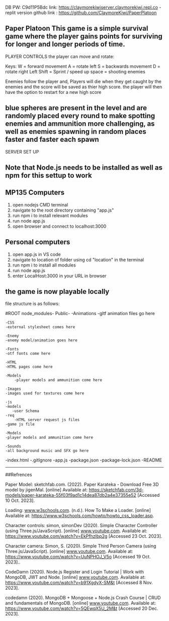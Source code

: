 DB PW: C9d11P5Bdc
link: https://claymorekiwiserver.claymorekiwi.repl.co - replit version 
github link : https://github.com/ClaymoreKiwi/PaperPlatoon

Paper Platoon
This game is a simple survival game where the player gains points for surviving for longer and longer periods of time.
--------------------------------------------------------------------------------------------------------------------------
PLAYER CONTROLS
the player can move and rotate:

Keys:
W = forward movement
A = rotate left
S = backwards movement
D = rotate right
Left Shift = Sprint / speed up
space = shooting enemies

Enemies follow the player and, Players will die when they get caught by the enemies and the score will be saved as thier high score.
the player will then have the option to restart for a new high score

blue spheres are present in the level and are randomly placed every round to make spotting enemies and ammunition more challenging, as well as enemies spawning in random places faster and faster each spawn 
---------------------------------------------------------------------------------------------------------------------------
SERVER SET UP
## Note that Node.js needs to be installed as well as npm for this settup to work
## MP135 Computers
1. open nodejs CMD terminal
2. navigate to the root directory containing "app.js"
3. run npm i to install relevant modules
4. run node app.js
5. open browser and connect to localhost:3000

## Personal computers
1. open app.js in VS code
2. navigate to location of folder using cd "location" in the terminal
3. run npm i to install all modules
4. run node app.js
5. enter LocalHost:3000 in your URL in browser

the game is now playable locally
---------------------------------------------------------------------------------------------------------------------------
file structure is as follows:

#ROOT
node_modules-
Public-
    -Animations
   	-gltf animation files go here
    
    -CSS
 	-external stylesheet comes here
    
    -Enemy
 	-enemy model/animation goes here

    -Fonts
	-otf fonts come here
    
    -HTML
	-HTML pages come here
    
    -Models
    	-player models and ammunition come here

    -Images
 	-images used for textures come here
 	   
    -js
	-models
 	   -user Schema
	-req
		-HTML server request js files
 	-game js file
 
    -Models
	-player models and ammunition come here
    
    -Sounds
 	-all background music and SFX go here
    
-index.html
-.gitIgnore
-app.js
-package.json
-package-lock.json
-README

---------------------------------------------------------------------------------------------------------------------------
##Refrences

Paper Model:
sketchfab.com. (2022). Paper Karateka - Download Free 3D model by jigenMal. [online] Available at: https://sketchfab.com/3d-models/paper-karateka-55f03f9ad1c14dea87db2a4e37355e52 [Accessed 10 Oct. 2023].

Loading:
www.w3schools.com. (n.d.). How To Make a Loader. [online] Available at: https://www.w3schools.com/howto/howto_css_loader.asp.

Character controls:
simon, simonDev (2020). Simple Character Controller (using Three.js/JavaScript). [online] www.youtube.com. Available at: https://www.youtube.com/watch?v=EkPfhzIbp2g [Accessed 23 Oct. 2023].

Character camera:
Simon, S. (2020). Simple Third Person Camera (using Three.js/JavaScript). [online] www.youtube.com. Available at: https://www.youtube.com/watch?v=UuNPHOJ_V5o [Accessed 19 Oct. 2023]..

CodeDamn (2020). Node.js Register and Login Tutorial | Work with MongoDB, JWT and Node. [online] www.youtube.com. Available at: https://www.youtube.com/watch?v=b91XgdyX-SM&t [Accessed 8 Nov. 2023].

codedamn (2020). MongoDB + Mongoose + Node.js Crash Course | CRUD and fundamentals of MongoDB. [online] www.youtube.com. Available at: https://www.youtube.com/watch?v=5QEwqX5U_2M&t [Accessed 20 Dec. 2023].
